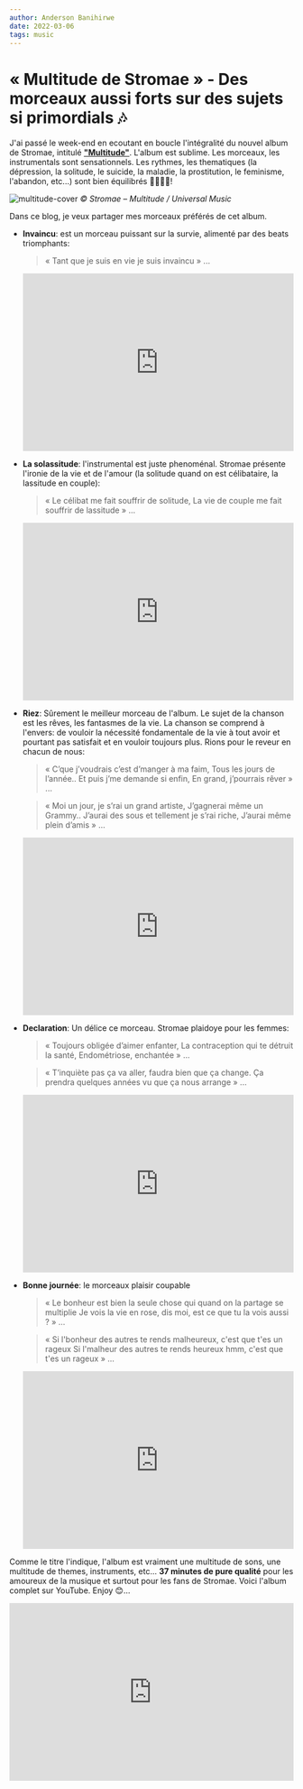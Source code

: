 ```yaml
---
author: Anderson Banihirwe
date: 2022-03-06
tags: music
---
```


# « Multitude de Stromae » - Des morceaux aussi forts sur des sujets si primordials 🎶

J'ai passé le week-end en ecoutant en boucle l'intégralité du nouvel album de Stromae, intitulé [**"Multitude"**](https://music.youtube.com/playlist?list=OLAK5uy_kDes3UKBSh3zb1ZwRE8r3x6-6bDTM6jzY). L'album est sublime. Les morceaux, les instrumentals sont sensationnels. Les rythmes, les thematiques (la dépression, la solitude, le suicide, la maladie, la prostitution, le feminisme, l'abandon, etc...) sont bien équilibrés 👏🏽🙏🏽!

![multitude-cover](https://upload.wikimedia.org/wikipedia/en/6/67/Stromae_Multitude_cover.jpg)
_© Stromae – Multitude / Universal Music_

Dans ce blog, je veux partager mes morceaux préférés de cet album.

- **Invaincu**: est un morceau puissant sur la survie, alimenté par des beats triomphants:

  > « Tant que je suis en vie je suis invaincu » ...

  <iframe width="100%" height="315" src="https://www.youtube.com/embed/rw0XBin_r9s" title="YouTube video player" frameborder="0" allow="accelerometer; autoplay; clipboard-write; encrypted-media; gyroscope; picture-in-picture" allowfullscreen></iframe>

- **La solassitude**: l'instrumental est juste phenoménal. Stromae présente l'ironie de la vie et de l'amour (la solitude quand on est célibataire, la lassitude en couple):

  > « Le célibat me fait souffrir de solitude, La vie de couple me fait souffrir de lassitude » ...

  <iframe width="100%" height="315" src="https://www.youtube.com/embed/rw0XBin_r9s" title="YouTube video player" frameborder="0" allow="accelerometer; autoplay; clipboard-write; encrypted-media; gyroscope; picture-in-picture" allowfullscreen></iframe>

- **Riez**: Sûrement le meilleur morceau de l'album. Le sujet de la chanson est les rêves, les fantasmes de la vie. La chanson se comprend à l'envers: de vouloir la nécessité fondamentale de la vie à tout avoir et pourtant pas satisfait et en vouloir toujours plus. Rions pour le reveur en chacun de nous:

  > « C’que j’voudrais c’est d’manger à ma faim,
  > Tous les jours de l’année..
  > Et puis j’me demande si enfin,
  > En grand, j’pourrais rêver » ...

  > « Moi un jour, je s’rai un grand artiste,
  > J’gagnerai même un Grammy..
  > J’aurai des sous et tellement je s’rai riche,
  > J’aurai même plein d’amis » ...

  <iframe width="100%" height="315" src="https://www.youtube.com/embed/rw0XBin_r9s" title="YouTube video player" frameborder="0" allow="accelerometer; autoplay; clipboard-write; encrypted-media; gyroscope; picture-in-picture" allowfullscreen></iframe>

- **Declaration**: Un délice ce morceau. Stromae plaidoye pour les femmes:

  > « Toujours obligée d’aimer enfanter, La contraception qui te détruit la santé, Endométriose, enchantée » ...

  > « T’inquiète pas ça va aller, faudra bien que ça change. Ça prendra quelques années vu que ça nous arrange » ...

  <iframe width="100%" height="315" src="https://www.youtube.com/embed/rw0XBin_r9s" title="YouTube video player" frameborder="0" allow="accelerometer; autoplay; clipboard-write; encrypted-media; gyroscope; picture-in-picture" allowfullscreen></iframe>

- **Bonne journée**: le morceaux plaisir coupable

  > « Le bonheur est bien la seule chose qui quand on la partage se multiplie
  > Je vois la vie en rose, dis moi, est ce que tu la vois aussi ? » ...

  > « Si l'bonheur des autres te rends malheureux, c'est que t'es un rageux
  > Si l'malheur des autres te rends heureux hmm, c'est que t'es un rageux » ...

  <iframe width="100%" height="315" src="https://www.youtube.com/embed/MrLfuXF4fqM" title="YouTube video player" frameborder="0" allow="accelerometer; autoplay; clipboard-write; encrypted-media; gyroscope; picture-in-picture" allowfullscreen></iframe>

Comme le titre l'indique, l'album est vraiment une multitude de sons, une multitude de themes, instruments, etc... **37 minutes de pure qualité** pour les amoureux de la musique et surtout pour les fans de Stromae. Voici l'album complet sur YouTube. Enjoy 😊...

<iframe width="100%" height="315" src="https://www.youtube.com/embed/videoseries?list=OLAK5uy_n78ploXx-gSUGsEZxW3FW-n1nOMuncfiE" title="YouTube video player" frameborder="0" allow="accelerometer; autoplay; clipboard-write; encrypted-media; gyroscope; picture-in-picture" allowfullscreen></iframe>
